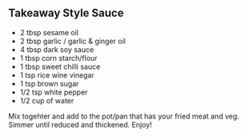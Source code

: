 Takeaway Style Sauce
-----------------------------------------
<ul>
  <li> 2 tbsp sesame oil </li>
  <li> 2 tbsp garlic / garlic & ginger oil </li>
  <li> 4 tbsp dark soy sauce </li>
  <li> 1 tbsp corn starch/flour </li>
  <li> 1 tbsp sweet chilli sauce </li>
  <li> 1 tsp rice wine vinegar </li>
  <li> 1 tsp brown sugar </li>
  <li> 1/2 tsp white pepper </li>
  <li> 1/2 cup of water </li>
</ul>

Mix togehter and add to the pot/pan that has your fried meat and veg. Simmer until reduced and thickened. Enjoy!
